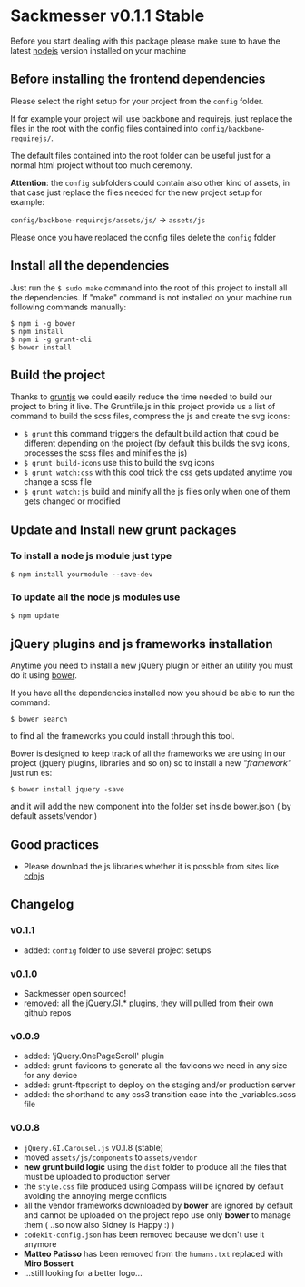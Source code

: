 # Sackmesser v0.1.1 Stable
Before you start dealing with this package please make sure to have the latest [nodejs](http://nodejs.org/) version installed on your machine

## Before installing the frontend dependencies 

Please select the right setup for your project from the ``config`` folder.

If for example your project will use backbone and requirejs, just replace the files in the root with the config files contained into ``config/backbone-requirejs/``.
 
The default files contained into the root folder can be useful just for a normal html project without too much ceremony.

__Attention__: the ``config`` subfolders could contain also other kind of assets, in that case just replace the files needed for the new project setup for example:

``config/backbone-requirejs/assets/js/`` -> ``assets/js`` 

Please once you have replaced the config files delete the ``config`` folder

## Install all the dependencies
Just run the `$ sudo make` command into the root of this project to install all the dependencies.
If "make" command is not installed on your machine run following commands manually:

	$ npm i -g bower
	$ npm install
	$ npm i -g grunt-cli
	$ bower install

## Build the project
Thanks to [gruntjs](http://gruntjs.com/) we could easily reduce the time needed to build our project to bring it live.
The Gruntfile.js in this project provide us a list of command to build the scss files, compress the js and create the svg icons:

 * `$ grunt` this command triggers the default build action that could be different depending on the project (by default this builds the svg icons, processes the scss files and minifies the js)
 * `$ grunt build-icons` use this to build the svg icons
 * `$ grunt watch:css` with this cool trick the css gets updated anytime you change a scss file
 * `$ grunt watch:js` build and minify all the js files only when one of them gets changed or modified

## Update and Install new grunt packages

### To install a node js module just type 

	$ npm install yourmodule --save-dev

### To update all the node js modules use

	$ npm update

## jQuery plugins and js frameworks installation
Anytime you need to install a new jQuery plugin or either an utility you must do it using [bower](http://bower.io/).

If you have all the dependencies installed now you should be able to run the command:

	$ bower search

to find all the frameworks you could install through this tool.

Bower is designed to keep track of all the frameworks we are using in our project (jquery plugins, libraries and so on) so to install a new _"framework"_ just run es:

	$ bower install jquery -save 

and it will add the new component into the folder set inside bower.json ( by default assets/vendor )

## Good practices

 * Please download the js libraries whether it is possible from sites like [cdnjs](http://cdnjs.com/)

## Changelog

### v0.1.1
  * added: ``config`` folder to use several project setups

### v0.1.0
  * Sackmesser open sourced!
  * removed: all the jQuery.GI.* plugins, they will pulled from their own github repos

### v0.0.9
  * added: 'jQuery.OnePageScroll' plugin
  * added: grunt-favicons to generate all the favicons we need in any size for any device
  * added: grunt-ftpscript to deploy on the staging and/or production server
  * added: the shorthand to any css3 transition ease into the _variables.scss file

### v0.0.8

  * `jQuery.GI.Carousel.js` v0.1.8 (stable)
  * moved `assets/js/components` to `assets/vendor`
  * **new grunt build logic** using the `dist` folder to produce all the files that must be uploaded to production server
  * the `style.css` file produced using Compass will be ignored by default avoiding the annoying merge conflicts
  * all the vendor frameworks downloaded by **bower** are ignored by default and cannot be uploaded on the project repo use only **bower** to manage them ( ..so now also Sidney is Happy :) )
  * `codekit-config.json` has been removed because we don't use it anymore
  * **Matteo Patisso** has been removed from the `humans.txt` replaced with **Miro Bossert**
  * ...still looking for a better logo...
